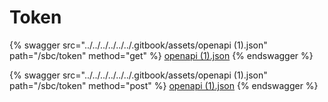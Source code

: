 # Token

{% swagger src="../../../../../../.gitbook/assets/openapi (1).json" path="/sbc/token" method="get" %}
[openapi (1).json](<../../../../../../.gitbook/assets/openapi (1).json>)
{% endswagger %}

{% swagger src="../../../../../../.gitbook/assets/openapi (1).json" path="/sbc/token" method="post" %}
[openapi (1).json](<../../../../../../.gitbook/assets/openapi (1).json>)
{% endswagger %}
